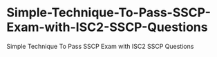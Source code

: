 # Simple-Technique-To-Pass-SSCP-Exam-with-ISC2-SSCP-Questions
Simple Technique To Pass SSCP Exam with ISC2 SSCP Questions
